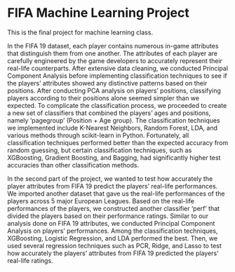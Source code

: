 # FIFA Machine Learning Project

This is the final project for machine learning class.

In the FIFA 19 dataset, each player contains numerous in-game attributes that distinguish them from one
another. The attributes of each player are carefully engineered by the game developers to accurately represent
their real-life counterparts. After extensive data cleaning, we conducted Principal Component Analysis before
implementing classification techniques to see if the players’ attributes showed any distinctive patterns based on
their positions. After conducting PCA analysis on players’ positions, classifying players according to their
positions alone seemed simpler than we expected. To complicate the classification process, we proceeded to
create a new set of classifiers that combined the players’ ages and positions, namely ‘pagegroup’ (Position + Age
group). The classification techniques we implemented include K-Nearest Neighbors, Random Forest, LDA, and
various methods through scikit-learn in Python. Fortunately, all classification techniques performed better than the
expected accuracy from random guessing, but certain classification techniques, such as XGBoosting, Gradient
Boosting, and Bagging, had significantly higher test accuracies than other classification methods.

In the second part of the project, we wanted to test how accurately the player attributes from FIFA 19
predict the players’ real-life performances. We imported another dataset that gave us the real-life performances of
the players across 5 major European Leagues. Based on the real-life performances of the players, we constructed
another classifier ‘perf’ that divided the players based on their performance ratings. Similar to our analysis done
on FIFA 19 attributes, we conducted Principal Component Analysis on players’ performances. Among the
classification techniques, XGBoosting, Logistic Regression, and LDA performed the best. Then, we used several
regression techniques such as PCR, Ridge, and Lasso to test how accurately the players’ attributes from FIFA 19
predicted the players’ real-life ratings.
